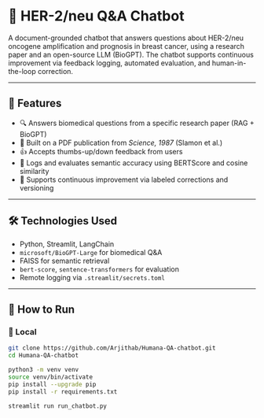 # 🧬 HER-2/neu Q&A Chatbot

A document-grounded chatbot that answers questions about HER-2/neu oncogene amplification and prognosis in breast cancer, using a research paper and an open-source LLM (BioGPT). The chatbot supports continuous improvement via feedback logging, automated evaluation, and human-in-the-loop correction.

---

## 🚀 Features

- 🔍 Answers biomedical questions from a specific research paper (RAG + BioGPT)
- 📄 Built on a PDF publication from *Science, 1987* (Slamon et al.)
- 👍 Accepts thumbs-up/down feedback from users
- 🧪 Logs and evaluates semantic accuracy using BERTScore and cosine similarity
- 🔁 Supports continuous improvement via labeled corrections and versioning

---

## 🛠️ Technologies Used

- Python, Streamlit, LangChain
- `microsoft/BioGPT-Large` for biomedical Q&A
- FAISS for semantic retrieval
- `bert-score`, `sentence-transformers` for evaluation
- Remote logging via `.streamlit/secrets.toml`

---

## 💬 How to Run

### 📍 Local

```bash
git clone https://github.com/Arjithab/Humana-QA-chatbot.git
cd Humana-QA-chatbot

python3 -m venv venv
source venv/bin/activate
pip install --upgrade pip
pip install -r requirements.txt

streamlit run run_chatbot.py

